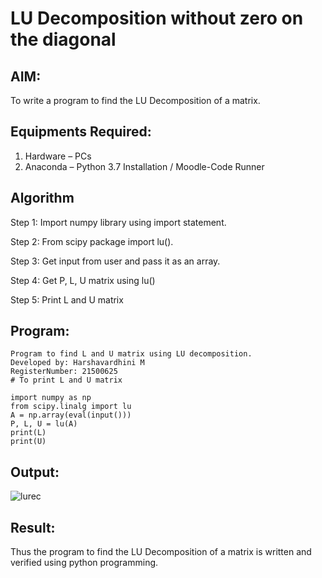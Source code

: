 # LU Decomposition without zero on the diagonal

## AIM:
To write a program to find the LU Decomposition of a matrix.

## Equipments Required:
1. Hardware – PCs
2. Anaconda – Python 3.7 Installation / Moodle-Code Runner

## Algorithm
Step 1:
Import numpy library using import statement.

Step 2:
From scipy package import lu().

Step 3:
Get input from user and pass it as an array.

Step 4:
Get P, L, U matrix using lu()

Step 5:
Print L and U matrix

## Program:
```
Program to find L and U matrix using LU decomposition.
Developed by: Harshavardhini M
RegisterNumber: 21500625
# To print L and U matrix

import numpy as np
from scipy.linalg import lu
A = np.array(eval(input()))
P, L, U = lu(A)
print(L)
print(U)
```

## Output:
![lurec](https://user-images.githubusercontent.com/93427208/148152423-2620fde2-70c2-43ba-8cdf-82eee2629c15.png)



## Result:
Thus the program to find the LU Decomposition of a matrix is written and verified using python programming.


